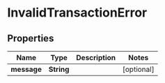

# InvalidTransactionError


## Properties

Name | Type | Description | Notes
------------ | ------------- | ------------- | -------------
**message** | **String** |  |  [optional]




